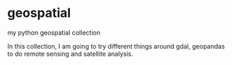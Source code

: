 # geospatial
my python geospatial collection

In this collection, I am going to try different things around gdal, geopandas to do remote sensing and satellite analysis.
